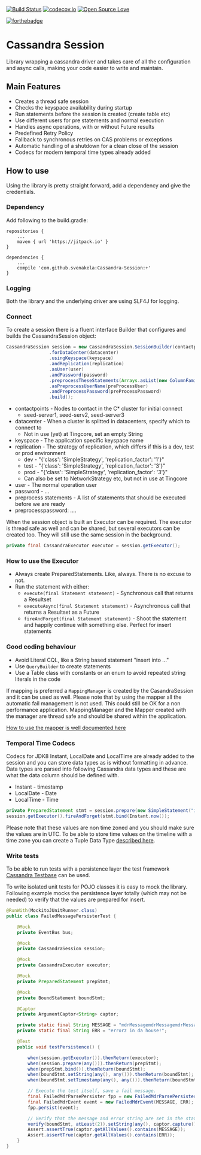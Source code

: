 [![Build Status](https://travis-ci.org/svenakela/Cassandra-Session.png)](https://travis-ci.org/svenakela/Cassandra-Session)
[![codecov.io](https://codecov.io/github/svenakela/Cassandra-Session/coverage.svg?branch=master)](https://codecov.io/github/svenakela/Cassandra-Session?branch=master)
[![Open Source Love](https://badges.frapsoft.com/os/mit/mit.svg?v=102)](https://github.com/ellerbrock/open-source-badge/)

[![forthebadge](http://forthebadge.com/badges/gluten-free.svg)](http://forthebadge.com)

# Cassandra Session #

Library wrapping a cassandra driver and takes care of all the configuration and async calls, making your code easier to write and maintain.

## Main Features ##

* Creates a thread safe session
* Checks the keyspace availability during startup
* Run statements before the session is created (create table etc)
* Use different users for pre statements and normal execution
* Handles async operations, with or without Future results
* Predefined Retry Policy
* Fallback to synchronous retries on CAS problems or exceptions
* Automatic handling of a shutdown for a clean close of the session
* Codecs for modern temporal time types already added

## How to use ##

Using the library is pretty straight forward, add a dependency and give the credentials.

### Dependency ###

Add following to the build.gradle:

```Gradle
repositories {
    ...
    maven { url 'https://jitpack.io' }
}

dependencies {
    ...
    compile 'com.github.svenakela:Cassandra-Session:+'
}
```

### Logging ###

Both the library and the underlying driver are using SLF4J for logging.

### Connect ###

To create a session there is a fluent interface Builder that configures and builds the CassandraSession object:

```Java
CassandraSession session = new CassandraSession.SessionBuilder(contactpoints)
                .forDataCenter(datacenter)
                .usingKeyspace(keyspace)
                .andReplication(replication)
                .asUser(user)
                .andPassword(password)
                .preprocessTheseStatements(Arrays.asList(new ColumnFamilies()))
                .asPreprocessUserName(preProcessUser)
                .andPreprocessPassword(preProcessPassword)
                .build();
```

* contactpoints - Nodes to contact in the C* cluster for initial connect
  * seed-server1, seed-serv2, seed-server3
* datacenter - When a cluster is splitted in datacenters, specify which to connect to
  * Not in use (yet) at Tingcore, set an empty String
* keyspace - The application specific keyspace name
* replication - The strategy of replication, which differs if this is a dev, test or prod environment
  * dev - "{'class': 'SimpleStrategy', 'replication_factor': '1'}"
  * test - "{'class': 'SimpleStrategy', 'replication_factor': '3'}"
  * prod - "{'class': 'SimpleStrategy', 'replication_factor': '3'}"
  * Can also be set to NetworkStrategy etc, but not in use at Tingcore
* user - The normal operation user
* password - ...
* preprocess statements - A list of statements that should be executed before we are ready
* preprocesspassword: ....

When the session object is built an Executor can be required. The executor is thread safe as well and can be shared, but several executors can be created too. They will still use the same session in the background.

```Java
private final CassandraExecutor executor = session.getExecutor();
```

### How to use the Executor ###

* Always create PreparedStatements. Like, always. There is no excuse to not.
* Run the statement with either:
  * `execute(final Statement statement)` - Synchronous call that returns a Resultset
  * `executeAsync(final Statement statement)` - Asynchronous call that returns a Resultset as a Future
  * `fireAndForget(final Statement statement)` - Shoot the statement and happily continue with something else. Perfect for insert statements

### Good coding behaviour ###

* Avoid Literal CQL, like a String based statement "insert into ..."
* Use `QueryBuilder` to create statements
* Use a Table class with constants or an enum to avoid repeated string literals in the code

If mapping is preferred a `MappingManager` is created by the CasandraSession and it can be used as well. Please note that by using the mapper all the automatic fail management is not used. This could still be OK for a non performance application. MappingManager and the Mapper created with the manager are thread safe and should be shared within the application.

[How to use the mapper is well documented here](http://docs.datastax.com/en/developer/java-driver/3.2/manual/object_mapper/using/)

### Temporal Time Codecs ###

Codecs for JDK8 Instant, LocalDate and LocalTime are already added to the session and you can store data types as is without formatting in advance. Data types are parsed into following Cassandra data types and these are what the data column should be defined with.

 * Instant - timestamp
 * LocalDate - Date
 * LocalTime - Time
 
 ```Java
 private PreparedStatement stmt = session.prepare(new SimpleStatement("insert into testtime(id, t) values(1, ?)"));
 session.getExecutor().fireAndForget(stmt.bind(Instant.now());
 ```

Please note that these values are non time zoned and you should make sure the values are in UTC. To be able to store time values on the timeline with a time zone you can create a Tuple Data Type [described here](http://docs.datastax.com/en/developer/java-driver/3.2/manual/custom_codecs/extras/#jdk-8).

### Write tests ###

To be able to run tests with a persistence layer the test framework [Cassandra Testbase](https://github.com/svenakela/Cassandra-Testbase) can be used.

To write isolated unit tests for POJO classes it is easy to mock the library. Following example mocks the persistence layer totally (which may not be needed) to verify that the values are prepared for insert.


```Java
@RunWith(MockitoJUnitRunner.class)
public class FailedMessagePersisterTest {

    @Mock
    private EventBus bus;

    @Mock
    private CassandraSession session;

    @Mock
    private CassandraExecutor executor;

    @Mock
    private PreparedStatement prepStmt;

    @Mock
    private BoundStatement boundStmt;

    @Captor
    private ArgumentCaptor<String> captor;

    private static final String MESSAGE = "mdrMessagemdrMessagemdrMessagemdrMessage";
    private static final String ERR = "errorz in da house!";

    @Test
    public void testPersistence() {

        when(session.getExecutor()).thenReturn(executor);
        when(session.prepare(any())).thenReturn(prepStmt);
        when(prepStmt.bind()).thenReturn(boundStmt);
        when(boundStmt.setString(any(), any())).thenReturn(boundStmt);
        when(boundStmt.setTimestamp(any(), any())).thenReturn(boundStmt);

        // Execute the test itself, save a fail message.
        final FailedMdrParsePersister fpp = new FailedMdrParsePersister(session, bus);
        final FailedMdrEvent event = new FailedMdrEvent(MESSAGE, ERR);
        fpp.persist(event);

        // Verify that the message and error string are set in the statement.
        verify(boundStmt, atLeast(2)).setString(any(), captor.capture());
        Assert.assertTrue(captor.getAllValues().contains(MESSAGE));
        Assert.assertTrue(captor.getAllValues().contains(ERR));
    }
}
```
